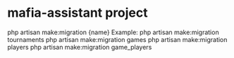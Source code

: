 # mafia-assistant project

php artisan make:migration {name}
Example:
php artisan make:migration tournaments
php artisan make:migration games
php artisan make:migration players
php artisan make:migration game_players